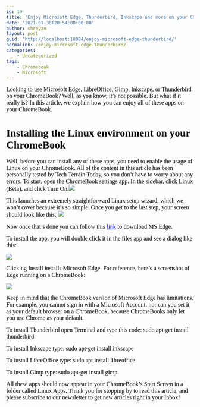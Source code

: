 ```yaml
---
id: 19
title: 'Enjoy Microsoft Edge, Thunderbird, Inkscape and more on your ChromeBook'
date: '2021-01-30T20:54:00+00:00'
author: shreyan
layout: post
guid: 'http://localhost:10004/enjoy-microsoft-edge-thunderbird/'
permalink: /enjoy-microsoft-edge-thunderbird/
categories:
    - Uncategorized
tags:
    - Chromebook
    - Microsoft
---
```


<font color="#000000" face="Lucida Grande" size="3">Looking to use Microsoft Edge, LibreOffice, Gimp, Inkscape, or Thunderbird on your ChromeBook? Well, as you know, it’s not possible. But what if it really is? In this article, we explain how you can enjoy all of these apps on your ChromeBook. </font>

# <font color="#000000" face="Lucida Grande">Installing the Linux environment on your ChromeBook</font>

<font color="#000000" face="Lucida Grande" size="3">Well, before you can install any of these apps, you need to enable the usage of Linux on your ChromeBook. All of the content in this article has been personally tested by Tech Terrain Today, so you don’t have to worry about any errors. To start, open the ChromeBook settings app. In the sidebar, click Linux (Beta), and click Turn On.![](https://lh3.googleusercontent.com/LSnU3Jdkj8q5kfuBOoetJ1Sm4H4kFaOAhEC58KrEqsUHvStfIZs60kHczilv9HVoJAggjD3HBFZbbV4glrxdzUKzHzeMK5ilLqdl_QQ6jCV8MzEkHEAHjzy6bKQAniFW3zrMKXNXQQRF9tu2bxA6yfO--42jk1Tk7SgNpZUgPp51jiYSwGyUr5SqEvCpvsp-scVGn5Ps3iEInzfIXpOYx4qR6vrF7kgYnxShwjPAuuSulzbL2JWqnJPuIieXBbJYde2DyrnIG1NmI_QG39ga_jMqDOFFBs5bETf-CAkDaGnP-IRdFPb5WKL_kvQVyvpvB2K-wb7Ak932DygKghi5_rhUCHhAiJPTbrSVP_3cQCkpGOyaGPWlSWUi0-LuMcrslBjYA54WIuFjTGdfRSsV94DFnGQvF8f7yy2KubsEf1VDkDQG8tJU9wKaXNdmA4munzV8Pu9r8k4c-8zOyjkthha2z4CsUSKKEiW8hYOd2FZDHLsqdsWtA4Q5Dkk8BQzCy89armHIn3VfG9vpdSspT90C5dDCzHh7tD0RlmARcSpX0yIABuZWxQ2hY_TrZ7nLowO6PEoVe3Cy4-xaCP4s-0sBLAgCsiBJmV-B6DnuetPB1XPcJYihBNAxAmtroXV9UpnvzSyifI28ZHoSHiDkQF0QrszbwsRp-dhBqcHNpYUV1t-ZvAQd2I7AD6Gomw=w633-h358-no?authuser=0) </font>

<font color="#000000" face="Lucida Grande" size="3">This launches an extremely straightforward Linux setup wizard, which we won’t cover because it’s so simple. Once you get to the last step, your screen should look like this: ![](https://lh3.googleusercontent.com/kqnIA55xnCNaPElQtV5i88ku1JL0liLi33NygIIi4uMesryUkApa9JsQSLsvSah0QUPZRSEFJ6k5eheNnSEWnH55BtM5Igor-wJNvMVAp_-r35-K-rfQN-3vW6RrL7ahQm-1uDHsMhDYC-teaALcDxs5tSwGv9G6g9aHESVm4gKTw1iNqRH7wYCJs4zb6g1jJSxvMVoCZtQyV2I_DnelksmzwgtOXYyrVPX8cxY7lnHonJVGt6Fqn7oVLxQguBEfSfHoYQ2EijWz9QSzGXhHIUKewsURuHmljtdCkDx4_PldLOAcClWfYOIPvVU3d1yF67Jrn4RxGm81EjqVPrf5HW3Zw0xxbnRrH9L3k28qSWL9FYWjKTa-0Ciu-rb8yF19jVvdCtRKjt3R0Olz5fapfbm5cdPF-VPi-SG07uj7DpQj-n_qAnVYPcYbdPHXn_lJAKk4IQPZB_p9LRnI4oAZopFzuOX2JUsopNPDrk3k-sx0M_RfR8wCLPjMCIDZp_I9y1noSuaAKyq_EbYyTGIpX6ax60m2dxH9PPI8KdvbyrrsnyP-r8e_7u0lSlJyzJYMdEmbqPglGfIeDvFKzmeQ2zDeLBlITJz8nzPWw9aRezM6ceK9FaUgYPA28vlZ4EZXsIK7k0hKmbFTXBQQDvm0SqFh1Mf-TlnmnRag52jwrBumX5kAkOaQP-LKgVM-Pw=w1293-h737-no?authuser=0)</font>

<font color="#000000" face="Lucida Grande" size="3">Now once that’s done you can follow this [<font color="#0000ff"><u>link</u></font>](http://microsoftedgeinsider.com/en-us/download/?platform=linux-deb) to download MS Edge. </font>

<font color="#000000" face="Lucida Grande" size="3">To install the app, you will double click it in the files app and see a dialog like this: </font>

<font color="#000000" face="Lucida Grande" size="3">![](https://lh3.googleusercontent.com/FwP6SFql3RvGUHQMUpiY8NHPNWT3hQM-zSnRkeAGFzvSAmIpBDvErHQkTyb7tWe9MY3ckggddtmZWZQpNTqqOVDUHBC8jw6UTbsPueci_QQhIZV5Q3UJ3xmHhSqpGzY2OJCeA6MBhzliTIEt-YTP23Qp9d2J6SmiGW0FikuGEDe8IsTNbgK0uH1ojS3sczwnSqhjHWBl8U2jOxp2b_TcMRXitxqor71yJ_MnP5xFL9i9v59LTzaQBzdb4SeB5e1B-WWGBRV9BU428ldyy3Yufc4_spqpBGcFHXCVTNKkIkvKK_2YGq2zXA28onkbNGKTdD_NL_KCkb1hjJYzlXnnU-EYihexzEdG-ram9ZF63Y0p4rzlAWr-y83JyHs3vM-XJdDHDeXaA4axGxmShZprx68znRlU0Dt-ZFoF2Kg5daaxBMgJrWxuz1EQklcrwLxSZB9JXXDvCHH8loxbNXNyahXsGtipDWl75iRl8G-nL_hv4LsgkVnJ3l8nXX1P3DvEnmCwPk5jEfQQKv8BWDWFF4r__DIW02_bAWMeYZkXfDDdf-uWPZ8li9Hsyt-qeSF0Ri8V8JTrtpUxNlZE03TuA5qM13th070UTi2dD6VyKjBxpowt2SnmNRv7VmFEfz5teE5CR9bt0WgJhaiOhfGxI1uF847jD-dObCrkhrqqCpdfq-Nio16MZXeA_fRIBQ=w1293-h728-no?authuser=0) </font>

<font color="#000000" face="Lucida Grande" size="3">Clicking Install installs Microsoft Edge. For reference, here’s a screenshot of Edge running on a ChromeBook: </font>

<font color="#000000" face="Lucida Grande" size="3">![](https://lh3.googleusercontent.com/0rvL4rt9D0ynrWgVI6h3ulsRO5SIfK1FkhBJIHjbRqETiLTw7KyCNNgG9kfo5yYsT2nOmjkrQdpG7yOG7JXNO1Hlu3v-qVWKu1_IeAjfAkW1mcLUZRfb88cykDyPqUiNgJL2aeZC3nabAtcendZamrsCEh_caQjQCUvIIF3oxJTTfeRua411V__lPm_UcsaESRiw7eKkWw2kEyZR25jN_mR38g5Rmqy_g7YlBxewwUorWYz6A1r2kVksQsWhmbewExEapFJIRuAsCvUVcU38PDtkUIYVuRzRpYH5IcZ_QUyf0EU1qHTyGZTfCCBSBIDZTjkdes6A3KOI3z0hKaisiIsgcLIGsmZP9Hg8lzDl8kchoBHewAxPz8hH-bsWsL-YFvxK4fpCHKIoUQuJ97d-oi67V_Y6rZbHIxCSOvKBZfzDoSsHf1fZ38m3hYAo0lUWx23EesYkoHuZ0NghjOpE3feDGpQHFT3xbWYrU91Q1gIZsWR6B9xq0EA69YK88TpJx0bt0dRMMiATrj5jBX3GoAw70VB-jcPtht9_97ACJ0JFv7ltjlPJ4yq4qlPwjiIj3eq7SoSmA0Fdi_GOiMGN2RumD1nIx70h-sSR8QSFFt0bFx7Wo_yBQgiX5HJlTERE9U62JkaH4XIFrA4Tt-Skn3uMFi0YEEM3nf7gCiTJoMaZdt72OgEdbaaNKfnZ6w=w1293-h728-no?authuser=0) </font>

<font color="#000000" face="Lucida Grande" size="3">Keep in mind that the ChromeBook version of Microsoft Edge has limitations. For example, you cannot sign in with a Microsoft Account, nor can you set it as your default browser on a ChromeBook, because ChromeBooks only let you use Chrome as your default. </font>

<font color="#000000" face="Lucida Grande" size="3">To install Thunderbird open Terminal and type this code: sudo apt-get install thunderbird </font>

<font color="#000000" face="Lucida Grande" size="3">To install Inkscape type: sudo apt-get install inkscape</font>

<font color="#000000" face="Lucida Grande" size="3">To install LibreOffice type: sudo apt install libreoffice</font>

<font color="#000000" face="Lucida Grande" size="3">To install Gimp type: sudo apt-get install gimp</font>

<font color="#000000" face="Lucida Grande" size="3">All these apps should now appear in your ChromeBook’s Start Screen in a folder called Linux Apps. Thank you for stopping by to read this article, and please subscribe to our newsletter to get new articles right in your Inbox!</font>